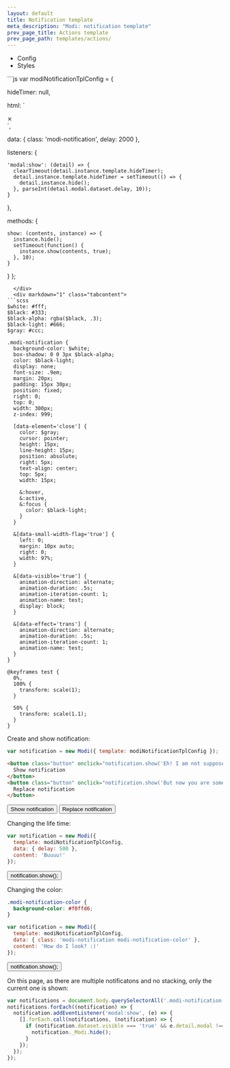 ```yaml
---
layout: default
title: Notification template
meta_description: "Modi: notification template"
prev_page_title: Actions template
prev_page_path: templates/actions/
---
```


<link href="{{ site.baseurl }}/assets/css/templates/notification/styles.min.css" rel="stylesheet">
<script src="{{ site.baseurl }}/assets/js/templates/notification/config.js"></script>
<style>
body[data-modal-visible='true'],
body[data-modal-visible='true'] code {
  overflow: auto;
}
</style>

<div markdown="1" class="minitabs">
  <ul class="tabnames">
    <li>Config</li>
    <li>Styles</li>
  </ul>
  <div markdown="1" class="tabcontent">
```js
var modiNotificationTplConfig = {

  hideTimer: null,

  html: `
  <div class="{class}" data-element="modal" data-small-width="500" data-delay="{delay}">
    <span data-element="close">&Cross;</span>
    <div data-element="content"></div>
  </div>
  `,

  data: {
    class: 'modi-notification',
    delay: 2000
  },

  listeners: {

    'modal:show': (detail) => {
      clearTimeout(detail.instance.template.hideTimer);
      detail.instance.template.hideTimer = setTimeout(() => {
        detail.instance.hide();
      }, parseInt(detail.modal.dataset.delay, 10));
    }
  },

  methods: {

    show: (contents, instance) => {
      instance.hide();
      setTimeout(function() {
        instance.show(contents, true);
      }, 10);
    }
  }
};
```
  </div>
  <div markdown="1" class="tabcontent">
```scss
$white: #fff;
$black: #333;
$black-alpha: rgba($black, .3);
$black-light: #666;
$gray: #ccc;

.modi-notification {
  background-color: $white;
  box-shadow: 0 0 3px $black-alpha;
  color: $black-light;
  display: none;
  font-size: .9em;
  margin: 20px;
  padding: 15px 30px;
  position: fixed;
  right: 0;
  top: 0;
  width: 300px;
  z-index: 999;

  [data-element='close'] {
    color: $gray;
    cursor: pointer;
    height: 15px;
    line-height: 15px;
    position: absolute;
    right: 5px;
    text-align: center;
    top: 5px;
    width: 15px;

    &:hover,
    &:active,
    &:focus {
      color: $black-light;
    }
  }

  &[data-small-width-flag='true'] {
    left: 0;
    margin: 10px auto;
    right: 0;
    width: 97%;
  }

  &[data-visible='true'] {
    animation-direction: alternate;
    animation-duration: .5s;
    animation-iteration-count: 1;
    animation-name: test;
    display: block;
  }

  &[data-effect='trans'] {
    animation-direction: alternate;
    animation-duration: .5s;
    animation-iteration-count: 1;
    animation-name: test;
  }
}

@keyframes test {
  0%,
  100% {
    transform: scale(1);
  }

  50% {
    transform: scale(1.1);
  }
}
```
  </div>
</div>

Create and show notification:

```js
var notification = new Modi({ template: modiNotificationTplConfig });
```
```html
<button class="button" onclick="notification.show('Eh! I am not supposed to be a notification!')">
  Show notification
</button>
<button class="button" onclick="notification.show('But now you are some sort of a notification :)')">
  Replace notification
</button>
```
<script style="text/javascript">
var notification = new Modi({ template: modiNotificationTplConfig });
</script>
<button class="button" onclick="notification.show('Eh! I am not supposed to be a notification!')">
  Show notification
</button>
<button class="button" onclick="notification.show('But now you are some sort of a notification :)')">
  Replace notification
</button>

Changing the life time:

```js
var notification = new Modi({
  template: modiNotificationTplConfig,
  data: { delay: 500 },
  content: 'Buuuu!'
});
```
<script style="text/javascript">
var notificationDelay = new Modi({
  template: modiNotificationTplConfig,
  data: { delay: 500 },
  content: "Buuuu!"
});
</script>
<button class="button" onclick="notificationDelay.show()">notification.show();</button>

Changing the color:

```css
.modi-notification-color {
  background-color: #f0ffd6;
}
```
<style>
.modi-notification-color {
  background-color: #f0ffd6;
}
</style>
```js
var notification = new Modi({
  template: modiNotificationTplConfig,
  data: { class: 'modi-notification modi-notification-color' },
  content: 'How do I look? :)'
});
```
<script style="text/javascript">
var notificationColor = new Modi({
  template: modiNotificationTplConfig,
  data: { class: 'modi-notification modi-notification-color' },
  content: 'How do I look? :)'
});
</script>
<button class="button" onclick="notificationColor.show()">notification.show();</button>

<div markdown="1" class="note">
On this page, as there are multiple notificatons and no stacking, only the current one is shown:

```js
var notifications = document.body.querySelectorAll('.modi-notification');
notifications.forEach((notification) => {
  notification.addEventListener('modal:show', (e) => {
    [].forEach.call(notifications, (notification) => {
      if (notification.dataset.visible === 'true' && e.detail.modal !== notification) {
        notification._Modi.hide();
      }
    });
  });
});
```
</div>

<script style="text/javascript">
var notifications = document.body.querySelectorAll('.modi-notification');
notifications.forEach((notification) => {
  notification.addEventListener('modal:show', (e) => {
    [].forEach.call(notifications, (notification) => {
      if (notification.dataset.visible === 'true' && e.detail.modal !== notification) {
        notification._Modi.hide();
      }
    });
  });
});
</script>
